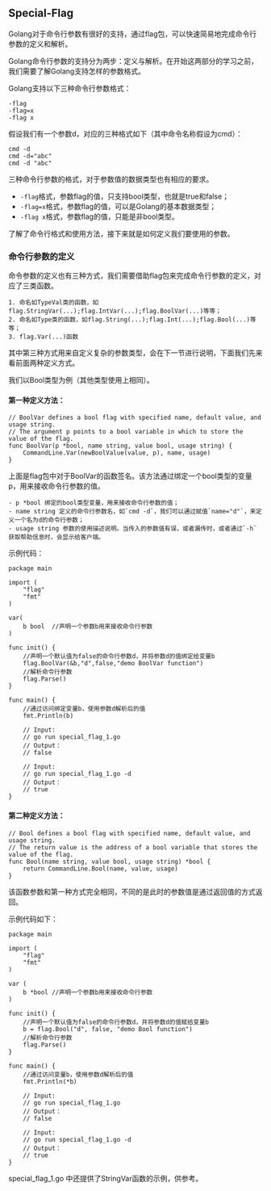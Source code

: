
## Special-Flag


Golang对于命令行参数有很好的支持，通过flag包，可以快速简易地完成命令行参数的定义和解析。

Golang命令行参数的支持分为两步：定义与解析。在开始这两部分的学习之前，我们需要了解Golang支持怎样的参数格式。

Golang支持以下三种命令行参数格式：

```
-flag
-flag=x
-flag x
```

假设我们有一个参数d，对应的三种格式如下（其中命令名称假设为cmd）：
```
cmd -d
cmd -d="abc"
cmd -d "abc"
```

三种命令行参数的格式，对于参数值的数据类型也有相应的要求。

* `-flag`格式，参数flag的值，只支持bool类型，也就是true和false；
* `-flag=x`格式，参数flag的值，可以是Golang的基本数据类型；
* `-flag x`格式，参数flag的值，只能是非bool类型。

了解了命令行格式和使用方法，接下来就是如何定义我们要使用的参数。

### 命令行参数的定义

命令参数的定义也有三种方式，我们需要借助flag包来完成命令行参数的定义，对应了三类函数。

```
1. 命名如TypeVal类的函数，如flag.StringVar(...);flag.IntVar(...);flag.BoolVar(...)等等；
2. 命名如Type类的函数，如flag.String(...);flag.Int(...);flag.Bool(...)等等；
3. flag.Var(...)函数
```

其中第三种方式用来自定义复杂的参数类型，会在下一节进行说明，下面我们先来看前面两种定义方式。

我们以Bool类型为例（其他类型使用上相同）。

#### 第一种定义方法：
```
// BoolVar defines a bool flag with specified name, default value, and usage string.
// The argument p points to a bool variable in which to store the value of the flag.
func BoolVar(p *bool, name string, value bool, usage string) {
	CommandLine.Var(newBoolValue(value, p), name, usage)
}
```

上面是flag包中对于BoolVar的函数签名。该方法通过绑定一个bool类型的变量p，用来接收命令行参数的值。

```
- p *bool 绑定的bool类型变量，用来接收命令行参数的值；
- name string 定义的命令行参数名，如`cmd -d`，我们可以通过赋值`name="d"`，来定义一个名为d的命令行参数；
- usage string 参数的使用描述说明。当传入的参数值有误，或者漏传时，或者通过`-h`获取帮助信息时，会显示给客户端。
```

示例代码：

```
package main

import (
	"flag"
	"fmt"
)

var(
	b bool	//声明一个参数b用来接收命令行参数
)

func init() {
	//声明一个默认值为false的命令行参数d，并将参数d的值绑定给变量b
	flag.BoolVar(&b,"d",false,"demo BoolVar function")
	//解析命令行参数
	flag.Parse()
}

func main() {
	//通过访问绑定变量b，使用参数d解析后的值
	fmt.Println(b)

	// Input:
	// go run special_flag_1.go
	// Output：
	// false

	// Input:
	// go run special_flag_1.go -d
	// Output：
	// true
}

```

#### 第二种定义方法：
```
// Bool defines a bool flag with specified name, default value, and usage string.
// The return value is the address of a bool variable that stores the value of the flag.
func Bool(name string, value bool, usage string) *bool {
	return CommandLine.Bool(name, value, usage)
}
```
该函数参数和第一种方式完全相同，不同的是此时的参数值是通过返回值的方式返回。

示例代码如下：
```
package main

import (
	"flag"
	"fmt"
)

var (
	b *bool //声明一个参数b用来接收命令行参数
)

func init() {
	//声明一个默认值为false的命令行参数d，并将参数d的值赋给变量b
	b = flag.Bool("d", false, "demo Bool function")
	//解析命令行参数
	flag.Parse()
}

func main() {
	//通过访问变量b，使用参数d解析后的值
	fmt.Println(*b)

	// Input:
	// go run special_flag_1.go
	// Output：
	// false

	// Input:
	// go run special_flag_1.go -d
	// Output：
	// true
}

```

special_flag_1.go 中还提供了StringVar函数的示例，供参考。